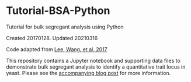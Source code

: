 # Tutorial-BSA-Python
Tutorial for bulk segregant analysis using Python

Created 20170128. Updated 20210316

Code adapted from [Lee, Wang, et al. 2017](https://journals.plos.org/plosgenetics/article?rev=2&id=10.1371/journal.pgen.1006766)


This repository contains a Jupyter notebook and supporting data files to demonstrate bulk segregant analysis to identify a quantitative trait locus in yeast. Please see the [accompanying blog post](https://diauxicshift.wordpress.com/2017/02/05/tutorial-bulk-segregant-analysis-in-yeast/) for more information.
